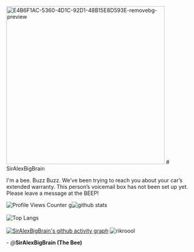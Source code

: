 <img width="416" alt="E4B6F1AC-5360-4D1C-92D1-48B15E8D593E-removebg-preview" src="https://user-images.githubusercontent.com/98426972/165423199-b3fb96ea-2c6f-4522-9d84-02f013e89493.png">
# SirAlexBigBrain

I'm a bee. Buzz Buzz. We’ve been trying to reach you about your car’s extended warranty. This person’s voicemail box has not been set up yet. Please leave a message at the BEEP!

 ![Profile Views Counter](https://komarev.com/ghpvc/?username=SirAlexBigBrain&label=Profile+Views&color=red)
g![github stats](https://github-readme-stats.vercel.app/api?username=SirAlexBigBrain&show_icons=true&include_all_commits=true&theme=dark&cache_seconds=3200)<br><br>![Top Langs](https://github-readme-stats.vercel.app/api/top-langs/?username=SirAlexBigBrain&theme=dark&layout=compact&hide_title=false)<br><br>[![SirAlexBigBrain's github activity graph](https://activity-graph.herokuapp.com/graph?username=SirAlexBigBrain&theme=react-dark)](https://github.com/SirAlexBigBrain/github-readme-activity-graph)
![rikroool](https://user-images.githubusercontent.com/88296644/154395563-2304dd63-5164-4cec-ac3c-cd0205834140.gif)

\- *@*__SirAlexBigBrain (The Bee)__


